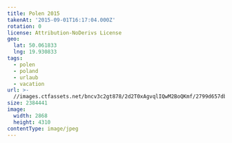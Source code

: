 ```yaml
---
title: Polen 2015
takenAt: '2015-09-01T16:17:04.000Z'
rotation: 0
license: Attribution-NoDerivs License
geo:
  lat: 50.061833
  lng: 19.930833
tags:
  - polen
  - poland
  - urlaub
  - vacation
url: >-
  //images.ctfassets.net/bncv3c2gt878/2d2T0xAgvqlIQwM2BoQKmf/2799d657db926603d817e249483fe3c9/polen-2015_25836669172_o
size: 2384441
image:
  width: 2868
  height: 4310
contentType: image/jpeg
---
```


